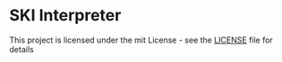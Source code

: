 # SKI Interpreter

This project is licensed under the mit License - see the [LICENSE](LICENSE) file for details
